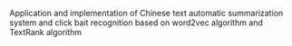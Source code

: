 Application and implementation of Chinese text automatic summarization system and click bait recognition based on word2vec algorithm and TextRank algorithm 

